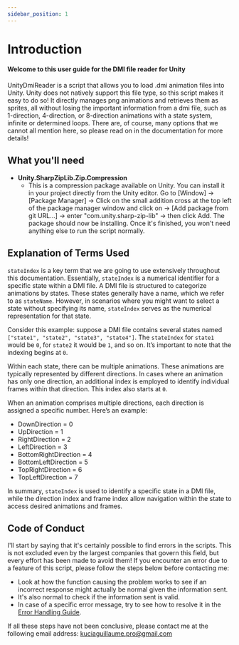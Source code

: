 ```yaml
---
sidebar_position: 1
---
```


# Introduction

#### Welcome to this user guide for the DMI file reader for Unity

UnityDmiReader is a script that allows you to load .dmi animation files into Unity. Unity does not natively support this file type, so this script makes it easy to do so! It directly manages png animations and retrieves them as sprites, all without losing the important information from a dmi file, such as 1-direction, 4-direction, or 8-direction animations with a state system, infinite or determined loops. There are, of course, many options that we cannot all mention here, so please read on in the documentation for more details!

## What you'll need

- **Unity.SharpZipLib.Zip.Compression**
  - This is a compression package available on Unity. You can install it in your project directly from the Unity editor. Go to [Window] -> [Package Manager] -> Click on the small addition cross at the top left of the package manager window and click on -> [Add package from git URL...] -> enter "com.unity.sharp-zip-lib" -> then click Add. The package should now be installing. Once it's finished, you won't need anything else to run the script normally.

## Explanation of Terms Used

`stateIndex` is a key term that we are going to use extensively throughout this documentation. Essentially, `stateIndex` is a numerical identifier for a specific state within a DMI file. A DMI file is structured to categorize animations by states. These states generally have a name, which we refer to as `stateName`. However, in scenarios where you might want to select a state without specifying its name, `stateIndex` serves as the numerical representation for that state.

Consider this example: suppose a DMI file contains several states named `["state1", "state2", "state3", "state4"]`. The `stateIndex` for `state1` would be `0`, for `state2` it would be `1`, and so on. It’s important to note that the indexing begins at `0`.

Within each state, there can be multiple animations. These animations are typically represented by different directions. In cases where an animation has only one direction, an additional index is employed to identify individual frames within that direction. This index also starts at `0`.

When an animation comprises multiple directions, each direction is assigned a specific number. Here’s an example:

- DownDirection = 0
- UpDirection = 1
- RightDirection = 2
- LeftDirection = 3
- BottomRightDirection = 4
- BottomLeftDirection = 5
- TopRightDirection = 6
- TopLeftDirection = 7

In summary, `stateIndex` is used to identify a specific state in a DMI file, while the direction index and frame index allow navigation within the state to access desired animations and frames.


## Code of Conduct

I'll start by saying that it's certainly possible to find errors in the scripts. This is not excluded even by the largest companies that govern this field, but every effort has been made to avoid them! If you encounter an error due to a feature of this script, please follow the steps below before contacting me:

 - Look at how the function causing the problem works to see if an incorrect response might actually be normal given the information sent.
 - It's also normal to check if the information sent is valid.
 - In case of a specific error message, try to see how to resolve it in the [Error Handling Guide](error.md).

If all these steps have not been conclusive, please contact me at the following email address: kuciaguillaume.pro@gmail.com